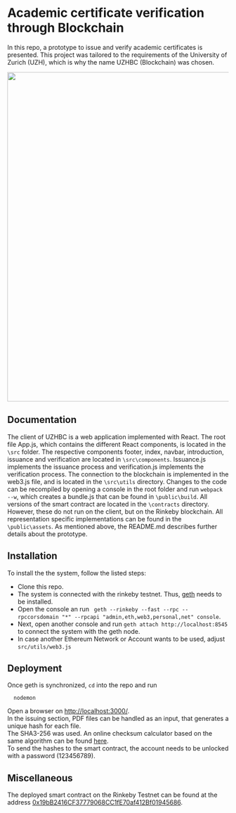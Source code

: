 #  Academic certificate verification through Blockchain
In this repo, a prototype to issue and verify academic certificates is presented. This project was tailored to the requirements of the University of Zurich (UZH), which is why the name UZHBC (Blockchain) was chosen.

<img src="https://github.com/jgresc/UZHBC/blob/master/public/images/Issuance.PNG?raw=true" width="750">

## Documentation
The client of UZHBC is a web application implemented with React. The root file App.js, which contains the different React components, is located in the `\src` folder. The respective components footer, index, navbar, introduction, issuance and verification are located in `\src\components`. Issuance.js implements the issuance process and verification.js implements the verification process. The connection to the blockchain is implemented in the web3.js file, and is located in the `\src\utils` directory. Changes to the code can be recompiled by opening a console in the root folder and run `webpack --w`, which creates a bundle.js that can be found in `\public\build`. All versions of the smart contract are located in the `\contracts` directory. However, these do not run on the client, but on the Rinkeby blockchain. All representation specific implementations can be found in the `\public\assets`. As mentioned above, the README.md describes further details about the prototype.

## Installation
To install the the system, follow the listed steps:

* Clone this repo.
* The system is connected with the rinkeby testnet. Thus, [geth](https://github.com/ethereum/go-ethereum/wiki/geth) needs to be installed.
* Open the console an run ` geth --rinkeby --fast --rpc --rpccorsdomain "*" --rpcapi "admin,eth,web3,personal,net" console`.
* Next, open another console and run `geth attach http://localhost:8545` to connect the system with the geth node.
* In case another Ethereum Network or Account wants to be used, adjust `src/utils/web3.js`

## Deployment

Once geth is synchronized, `cd` into the repo and run
```
  nodemon
```
Open a browser on [http://localhost:3000/](http://localhost:3000/).<br />
In the issuing section, PDF files can be handled as an input, that generates a unique hash for each file.<br />
The SHA3-256 was used. An online checksum calculator based on the same algorithm can be found [here](https://emn178.github.io/online-tools/sha3_256_checksum.html). <br/>
To send the hashes to the smart contract, the account needs to be unlocked with a password (123456789).

## Miscellaneous

The deployed smart contract on the Rinkeby Testnet can be found at the address [0x19bB2416CF37779068CC1fE70af412Bf01945686](https://rinkeby.etherscan.io/address/0x19bb2416cf37779068cc1fe70af412bf01945686).
